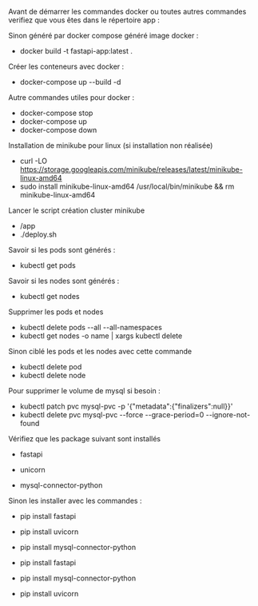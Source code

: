 Avant de démarrer les commandes docker ou toutes autres commandes verifiez que vous êtes dans le répertoire app :

Sinon généré par docker compose
généré image docker :

- docker build -t fastapi-app:latest .

Créer les conteneurs avec docker :

- docker-compose up --build -d

Autre commandes utiles pour docker :

- docker-compose stop
- docker-compose up
- docker-compose down

Installation de minikube pour linux (si installation non réalisée)
- curl -LO https://storage.googleapis.com/minikube/releases/latest/minikube-linux-amd64
- sudo install minikube-linux-amd64 /usr/local/bin/minikube && rm minikube-linux-amd64


Lancer le script création cluster minikube
- /app
- ./deploy.sh

Savoir si les pods sont générés : 
- kubectl get pods

Savoir si les nodes sont générés : 
- kubectl get nodes

Supprimer les pods et nodes
- kubectl delete pods --all --all-namespaces
- kubectl get nodes -o name | xargs kubectl delete

Sinon ciblé les pods et les nodes avec cette commande 
- kubectl delete pod <pod-name>
- kubectl delete node <node-name>

Pour supprimer le volume de mysql si besoin :
- kubectl patch pvc mysql-pvc -p '{"metadata":{"finalizers":null}}'
- kubectl delete pvc mysql-pvc --force --grace-period=0 --ignore-not-found

Vérifiez que les package suivant sont installés

- fastapi

- unicorn

- mysql-connector-python 


Sinon les installer avec les commandes : 

- pip install fastapi
- pip install uvicorn
- pip install mysql-connector-python

- pip install fastapi

- pip install mysql-connector-python

- pip install uvicorn
